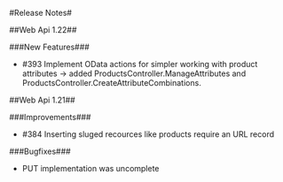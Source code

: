 ﻿#Release Notes#

##Web Api 1.22##

###New Features###
* #393 Implement OData actions for simpler working with product attributes -> added ProductsController.ManageAttributes and ProductsController.CreateAttributeCombinations.

##Web Api 1.21##

###Improvements###
* #384 Inserting sluged recources like products require an URL record

###Bugfixes###
* PUT implementation was uncomplete